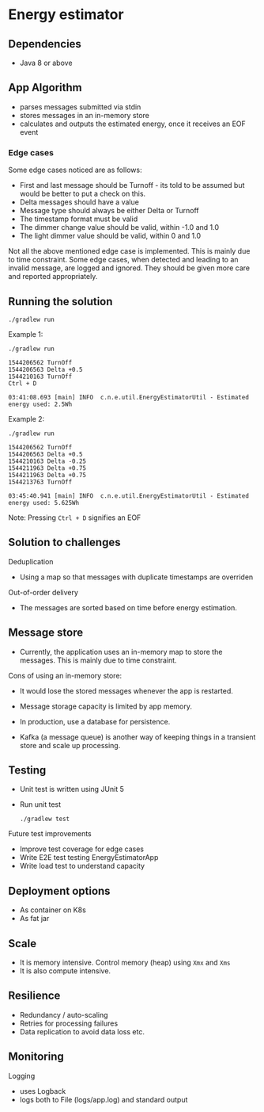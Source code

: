 # Energy estimator 

## Dependencies 

* Java 8 or above

## App Algorithm
* parses messages submitted via stdin
* stores messages in an in-memory store 
* calculates and outputs the estimated energy, once it receives an EOF event

### Edge cases

Some edge cases noticed are as follows:
* First and last message should be Turnoff - its told to be assumed but would be better to put a check on this.
* Delta messages should have a value
* Message type should always be either Delta or Turnoff
* The timestamp format must be valid
* The dimmer change value should be valid, within -1.0 and 1.0
* The light dimmer value should be valid, within 0 and 1.0

Not all the above mentioned edge case is implemented. This is mainly due to time constraint.
Some edge cases, when detected and leading to an invalid message, are logged and ignored.
They should be given more care and reported appropriately.

## Running the solution 

    ./gradlew run

Example 1: 

    ./gradlew run
    
    1544206562 TurnOff 
    1544206563 Delta +0.5 
    1544210163 TurnOff 
    Ctrl + D
    
    03:41:08.693 [main] INFO  c.n.e.util.EnergyEstimatorUtil - Estimated energy used: 2.5Wh


Example 2: 

    ./gradlew run
    
    1544206562 TurnOff    
    1544206563 Delta +0.5 
    1544210163 Delta -0.25
    1544211963 Delta +0.75
    1544211963 Delta +0.75
    1544213763 TurnOff    
    
    03:45:40.941 [main] INFO  c.n.e.util.EnergyEstimatorUtil - Estimated energy used: 5.625Wh


Note: Pressing `Ctrl + D` signifies an EOF


## Solution to challenges

Deduplication
* Using a map so that messages with duplicate timestamps are overriden

Out-of-order delivery 
* The messages are sorted based on time before energy estimation.

## Message store 

* Currently, the application uses an in-memory map to store the messages. This is mainly due to time constraint.

Cons of using an in-memory store:
* It would lose the stored messages whenever the app is restarted.
* Message storage capacity is limited by app memory. 

* In production, use a database for persistence.
* Kafka (a message queue) is another way of keeping things in a transient store and scale up processing.


## Testing 

* Unit test is written using JUnit 5
* Run unit test
    
    `./gradlew test`

Future test improvements
* Improve test coverage for edge cases
* Write E2E test testing EnergyEstimatorApp
* Write load test to understand capacity


## Deployment options

* As container on K8s 
* As fat jar

## Scale 

* It is memory intensive. Control memory (heap) using `Xmx` and `Xms`
* It is also compute intensive. 

## Resilience

* Redundancy / auto-scaling
* Retries for processing failures 
* Data replication to avoid data loss etc.

## Monitoring 

Logging 
* uses Logback 
* logs both to File (logs/app.log) and standard output
